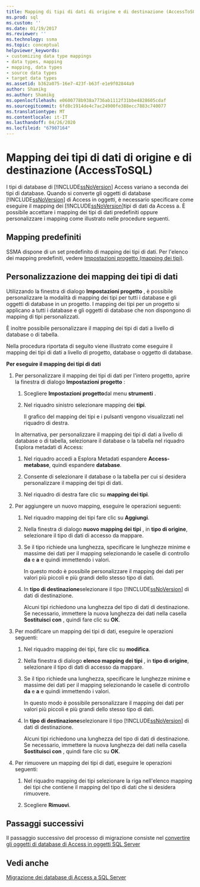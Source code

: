 ```yaml
---
title: Mapping di tipi di dati di origine e di destinazione (AccessToSQL) | Microsoft Docs
ms.prod: sql
ms.custom: ''
ms.date: 01/19/2017
ms.reviewer: ''
ms.technology: ssma
ms.topic: conceptual
helpviewer_keywords:
- customizing data type mappings
- data types, mapping
- mapping, data types
- source data types
- target data types
ms.assetid: b362a075-16e7-423f-b63f-e1e9f02844a9
author: Shamikg
ms.author: Shamikg
ms.openlocfilehash: e0600778b938a7736ab1112f31bbe4828605cdaf
ms.sourcegitcommit: 6fd8c1914de4c7ac24900fe388ecc7883c740077
ms.translationtype: MT
ms.contentlocale: it-IT
ms.lasthandoff: 04/26/2020
ms.locfileid: "67907164"
---
```

# <a name="mapping-source-and-target-data-types-accesstosql"></a>Mapping dei tipi di dati di origine e di destinazione (AccessToSQL)
I tipi di database di [!INCLUDE[ssNoVersion](../../includes/ssnoversion-md.md)] Access variano a seconda dei tipi di database. Quando si converte gli oggetti di database [!INCLUDE[ssNoVersion](../../includes/ssnoversion-md.md)] di Access in oggetti, è necessario specificare come eseguire il mapping dei [!INCLUDE[ssNoVersion](../../includes/ssnoversion-md.md)]tipi di dati da Access a. È possibile accettare i mapping dei tipi di dati predefiniti oppure personalizzare i mapping come illustrato nelle procedure seguenti.  
  
## <a name="default-mappings"></a>Mapping predefiniti  
SSMA dispone di un set predefinito di mapping dei tipi di dati. Per l'elenco dei mapping predefiniti, vedere [Impostazioni progetto (mapping dei tipi)](https://msdn.microsoft.com/b87b9683-abed-4677-8c50-18bdba704655).  
  
## <a name="customizing-data-type-mappings"></a>Personalizzazione dei mapping dei tipi di dati  
Utilizzando la finestra di dialogo **Impostazioni progetto** , è possibile personalizzare la modalità di mapping dei tipi per tutti i database e gli oggetti di database in un progetto. I mapping dei tipi per un progetto si applicano a tutti i database e gli oggetti di database che non dispongono di mapping di tipi personalizzati.  
  
È inoltre possibile personalizzare il mapping dei tipi di dati a livello di database o di tabella.  
  
Nella procedura riportata di seguito viene illustrato come eseguire il mapping dei tipi di dati a livello di progetto, database o oggetto di database.  
  
**Per eseguire il mapping dei tipi di dati**  
  
1.  Per personalizzare il mapping dei tipi di dati per l'intero progetto, aprire la finestra di dialogo **Impostazioni progetto** :  
  
    1.  Scegliere **Impostazioni progetto**dal menu **strumenti** .  
  
    2.  Nel riquadro sinistro selezionare mapping dei **tipi**.  
  
        Il grafico del mapping dei tipi e i pulsanti vengono visualizzati nel riquadro di destra.  
  
    In alternativa, per personalizzare il mapping dei tipi di dati a livello di database o di tabella, selezionare il database o la tabella nel riquadro Esplora metadati di Access:  
  
    1.  Nel riquadro accedi a Esplora Metadati espandere **Access-metabase**, quindi espandere **database**.  
  
    2.  Consente di selezionare il database o la tabella per cui si desidera personalizzare il mapping dei tipi di dati.  
  
    3.  Nel riquadro di destra fare clic su **mapping dei tipi**.  
  
2.  Per aggiungere un nuovo mapping, eseguire le operazioni seguenti:  
  
    1.  Nel riquadro mapping dei tipi fare clic su **Aggiungi**.  
  
    2.  Nella finestra di dialogo **nuovo mapping dei tipi** , in **tipo di origine**, selezionare il tipo di dati di accesso da mappare.  
  
    3.  Se il tipo richiede una lunghezza, specificare le lunghezze minime e massime dei dati per il mapping selezionando le caselle di controllo **da** e **a** e quindi immettendo i valori.  
  
        In questo modo è possibile personalizzare il mapping dei dati per valori più piccoli e più grandi dello stesso tipo di dati.  
  
    4.  In **tipo di destinazione**selezionare il tipo [!INCLUDE[ssNoVersion](../../includes/ssnoversion-md.md)] di dati di destinazione.  
  
        Alcuni tipi richiedono una lunghezza del tipo di dati di destinazione. Se necessario, immettere la nuova lunghezza dei dati nella casella **Sostituisci con** , quindi fare clic su **OK**.  
  
3.  Per modificare un mapping dei tipi di dati, eseguire le operazioni seguenti:  
  
    1.  Nel riquadro mapping dei tipi, fare clic su **modifica**.  
  
    2.  Nella finestra di dialogo **elenco mapping dei tipi** , in **tipo di origine**, selezionare il tipo di dati di accesso da mappare.  
  
    3.  Se il tipo richiede una lunghezza, specificare le lunghezze minime e massime dei dati per il mapping selezionando le caselle di controllo **da** e **a** e quindi immettendo i valori.  
  
        In questo modo è possibile personalizzare il mapping dei dati per valori più piccoli e più grandi dello stesso tipo di dati.  
  
    4.  In **tipo di destinazione**selezionare il tipo [!INCLUDE[ssNoVersion](../../includes/ssnoversion-md.md)] di dati di destinazione.  
  
        Alcuni tipi richiedono una lunghezza del tipo di dati di destinazione. Se necessario, immettere la nuova lunghezza dei dati nella casella **Sostituisci con** , quindi fare clic su **OK**.  
  
4.  Per rimuovere un mapping dei tipi di dati, eseguire le operazioni seguenti:  
  
    1.  Nel riquadro mapping dei tipi selezionare la riga nell'elenco mapping dei tipi che contiene il mapping del tipo di dati che si desidera rimuovere.  
  
    2.  Scegliere **Rimuovi**.  
  
## <a name="next-steps"></a>Passaggi successivi  
Il passaggio successivo del processo di migrazione consiste nel [convertire gli oggetti di database di Access in oggetti SQL Server](converting-access-database-objects-accesstosql.md)  
  
## <a name="see-also"></a>Vedi anche  
[Migrazione dei database di Access a SQL Server](migrating-access-databases-to-sql-server-azure-sql-db-accesstosql.md)  
  
